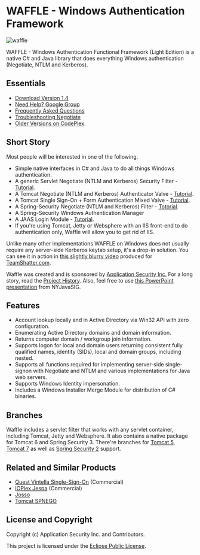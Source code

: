 WAFFLE - Windows Authentication Framework
=========================================

![waffle](https://github.com/dblock/waffle/raw/master/waffle.jpg)

WAFFLE - Windows Authentication Functional Framework (Light Edition) is a native C# and Java library that does everything Windows authentication (Negotiate, NTLM and Kerberos).

Essentials
----------

* [Download Version 1.4](https://github.com/downloads/dblock/waffle/Waffle.1.4.zip)
* [Need Help? Google Group](http://groups.google.com/group/waffle-users)
* [Frequently Asked Questions](https://github.com/dblock/waffle/wiki/Frequently-Asked-Questions)
* [Troubleshooting Negotiate](https://github.com/dblock/waffle/wiki/Troubleshooting-Negotiate)
* [Older Versions on CodePlex](http://waffle.codeplex.com/).

Short Story
-----------

Most people will be interested in one of the following.

* Simple native interfaces in C# and Java to do all things Windows authentication.
* A generic Servlet Negotiate (NTLM and Kerberos) Security Filter - [Tutorial](http://code.dblock.org/ShowPost.aspx?id=106).
* A Tomcat Negotiate (NTLM and Kerberos) Authenticator Valve - [Tutorial](http://code.dblock.org/ShowPost.aspx?id=103).
* A Tomcat Single Sign-On + Form Authentication Mixed Valve - [Tutorial](http://code.dblock.org/ShowPost.aspx?id=107).
* A Spring-Security Negotiate (NTLM and Kerberos) Filter - [Totorial](http://code.dblock.org/ShowPost.aspx?id=114).
* A Spring-Security Windows Authentication Manager
* A JAAS Login Module - [Tutorial](http://code.dblock.org/ShowPost.aspx?id=105).
* If you're using Tomcat, Jetty or Websphere with an IIS front-end to do authentication only, Waffle will allow you to get rid of IIS.

Unlike many other implementations WAFFLE on Windows does not usually require any server-side Kerberos keytab setup, it's a drop-in solution. You can see it in action in [this slightly blurry video](http://www.youtube.com/watch?v=LmTwbOh0hBU) produced for [TeamShatter.com](http://www.teamshatter.com/topics/general/team-shatter-exclusive/securing-java-applications-with-smart-cards-and-single-sign-on/). 

Waffle was created and is sponsored by [Application Security Inc.](http://www.appsecinc.com/) For a long story, read the [Project History](https://github.com/dblock/waffle/blob/master/HISTORY.md). Also, feel free to use [this PowerPoint presentation](http://www.slideshare.net/dblockdotorg/waffle-at-nycjavasig) from NYJavaSIG.

Features
--------

* Account lookup locally and in Active Directory via Win32 API with zero configuration.
* Enumerating Active Directory domains and domain information.
* Returns computer domain / workgroup join information.
* Supports logon for local and domain users returning consistent fully qualified names, identity (SIDs), local and domain groups, including nested.
* Supports all functions required for implementing server-side single-signon with Negotiate and NTLM and various implementations for Java web servers.
* Supports Windows Identity impersonation.
* Includes a Windows Installer Merge Module for distribution of C# binaries.

Branches
--------

Waffle includes a servlet filter that works with any servlet container, including Tomcat, Jetty and Websphere. It also contains a native package for Tomcat 6 and Spring Security 3. There're branches for [Tomcat 5](https://github.com/dblock/waffle/tree/tomcat5), [Tomcat 7](https://github.com/dblock/waffle/tree/tomcat7) as well as [Spring Security 2](https://github.com/dblock/waffle/tree/spring-security-2) support.

Related and Similar Products
----------------------------

* [Quest Vintella Single-Sign-On](http://www.quest.com/single-sign-on-for-java/) (Commercial)
* [IOPlex Jespa](http://www.ioplex.com/) (Commercial)
* [Josso](http://www.josso.org/confluence/display/JOSSO1/JOSSO+-+Java+Open+Single+Sign-On+Project+Home)
* [Tomcat SPNEGO](http://tomcatspnego.codeplex.com/)

License and Copyright
---------------------

Copyright (c) Application Security Inc. and Contributors.

This project is licensed under the [Eclipse Public License](https://github.com/dblock/waffle/blob/master/LICENSE).

